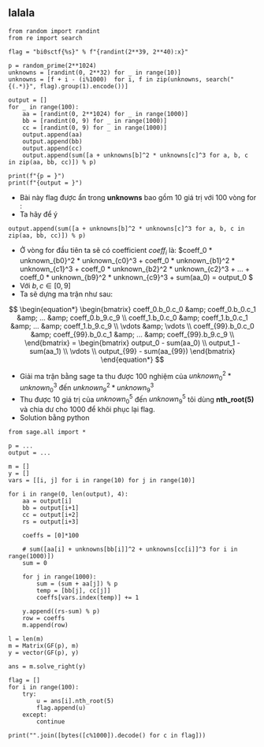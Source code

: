## lalala
```python3
from random import randint
from re import search

flag = "bi0sctf{%s}" % f"{randint(2**39, 2**40):x}"

p = random_prime(2**1024)
unknowns = [randint(0, 2**32) for _ in range(10)]
unknowns = [f + i - (i%1000)  for i, f in zip(unknowns, search("{(.*)}", flag).group(1).encode())]

output = []
for _ in range(100):
    aa = [randint(0, 2**1024) for _ in range(1000)]
    bb = [randint(0, 9) for _ in range(1000)]
    cc = [randint(0, 9) for _ in range(1000)]
    output.append(aa)
    output.append(bb)
    output.append(cc)
    output.append(sum([a + unknowns[b]^2 * unknowns[c]^3 for a, b, c in zip(aa, bb, cc)]) % p)

print(f"{p = }")
print(f"{output = }")
```
 - Bài này flag được ẩn trong **unknowns** bao gồm 10 giá trị với 100 vòng for :
 - Ta hãy để ý
```python3
output.append(sum([a + unknowns[b]^2 * unknowns[c]^3 for a, b, c in zip(aa, bb, cc)]) % p)
```
 - Ở vòng for đầu tiên ta sẽ có  coefficient $coeff_i$  là: $coeff_0 * unknown_{b0}^2 * unknown_{c0}^3 + coeff_0 * unknown_{b1}^2 * unknown_{c1}^3 + coeff_0 * unknown_{b2}^2 * unknown_{c2}^3 + ... + coeff_0 * unknown_{b9}^2 * unknown_{c9}^3 + sum(aa_0) = output_0 $
 - Với $b, c \in [0,9]$
 - Ta sẽ dựng ma trận như sau:


$$
\begin{equation*}
    \begin{bmatrix}
        coeff_0.b_0.c_0 &amp; coeff_0.b_0.c_1 &amp; ... &amp; coeff_0.b_9.c_9 \\
        coeff_1.b_0.c_0 &amp; coeff_1.b_0.c_1 &amp; ... &amp; coeff_1.b_9.c_9 \\
        \vdots &amp; \vdots \\
    coeff_{99}.b_0.c_0 &amp; coeff_{99}.b_0.c_1 &amp; ... &amp; coeff_{99}.b_9.c_9 \\
    \end{bmatrix}
    =
    \begin{bmatrix}
         output_0 - sum(aa_0) \\
        output_1 - sum(aa_1) \\
        \vdots  \\
        output_{99} - sum(aa_{99})
    \end{bmatrix}
\end{equation*}
$$
 - Giải ma trận bằng sage ta thu được 100 nghiệm của  $unknown_0^2 * unknown_0^3$ đến $unknown_9^2 * unknown_9^3$
 - Thu được 10 giá trị của $unknown_0^5$ đến $unknown_9^5$ tôi dùng **nth_root(5)** và chia dư cho 1000 để khôi phục lại flag.
 - Solution bằng python
```python3
from sage.all import *

p = ...
output = ...

m = []
y = []
vars = [[i, j] for i in range(10) for j in range(10)]

for i in range(0, len(output), 4):
    aa = output[i]
    bb = output[i+1]
    cc = output[i+2]
    rs = output[i+3]
    
    coeffs = [0]*100

    # sum([aa[i] + unknowns[bb[i]]^2 + unknowns[cc[i]]^3 for i in range(1000)])
    sum = 0

    for j in range(1000):
        sum = (sum + aa[j]) % p
        temp = [bb[j], cc[j]]
        coeffs[vars.index(temp)] += 1

    y.append((rs-sum) % p)
    row = coeffs
    m.append(row)

l = len(m)
m = Matrix(GF(p), m)
y = vector(GF(p), y)

ans = m.solve_right(y)

flag = []
for i in range(100):
    try:
        u = ans[i].nth_root(5)
        flag.append(u)
    except:
        continue

print("".join([bytes([c%1000]).decode() for c in flag]))
```
